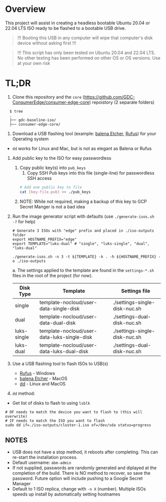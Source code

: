 # Overview

This project will assist in creating a headless bootable Ubuntu 20.04 or 22.04 LTS ISO ready to be flashed to a bootable USB drive.

> !!! Booting this USB in any computer will wipe that computer's disk device without asking first !!!

> !!! This script has only been tested on Ubuntu 20.04 and 22.04 LTS. No other testing has been performed on other OS or OS versions. Use at your own risk

# TL;DR

1. Clone this repository and the `core` (https://github.com/GDC-ConsumerEdge/consumer-edge-core) repoistory (2 separate folders)

  ```shell
    $ tree
    .
    ├── gdc-baseline-iso/
    ├── consumer-edge-core/
  ```

1. Download a USB flashing tool (example: [balena Etcher](https://www.balena.io/etcher/), [Rufus](https://rufus.ie/)) for your Operating system

  * `dd` works for Linux and Mac, but is not as elegant as Balena or Rufus

1. Add public key to the ISO for easy passwordless

    1. Copy public key(s) into `pub_keys`
        1. Copy SSH Pub keys into this file (single-line) for passwordless SSH access
        ```bash
        # Add one public key to file
        cat [key-file.pub] >> ./pub_keys
        ```
    1. NOTE: While not required, making a backup of this key to GCP Secret Manger is not a bad idea

1. Run the image generator script with defaults (use `./generate-isos.sh -?` for help)

    ```shell
    # Generate 3 ISOs with "edge" prefix and placed in ./iso-outputs folder
    export HOSTNAME_PREFIX="edge"
    export TEMPLATE="luks-dual" # "single", "luks-single", "dual", "luks-dual"

    ./generate-isos.sh -n 3 -t ${TEMPLATE} -k . -h ${HOSTNAME_PREFIX} -o ./iso-outputs
    ```

    a. The settings applied to the template are found in the `settings-*.sh` files in the root of the project (for now).

    | Disk Type | Template | Settings file |
    |--------------|-----------------------------------------------|-------------------------------|
    | single       | template-nocloud/user-data-single-disk        | ./settings-single-disk-nuc.sh |
    | dual         | template-nocloud/user-data-dual-disk          | ./settings-dual-disk-nuc.sh   |
    | luks-single  | template-nocloud/user-data-luks-single-disk   | ./settings-single-disk-nuc.sh |
    | luks-dual    | template-nocloud/user-data-luks-dual-disk     | ./settings-dual-disk-nuc.sh   |


1. Use a USB flashing tool to flash ISOs to USB(s)
    * [Rufus](https://rufus.ie/) - Windows
    * [balena Etcher](https://www.balena.io/etcher/) - MacOS
    * [dd](https://man7.org/linux/man-pages/man1/dd.1.html) - Linux and MacOS

1. `dd` method:

  * Get list of disks to flash to using `lsblk`

  ```shell
  # OF needs to match the device you want to flash to (this will overwrite)
  # IF needs to match the ISO you want to flash
  sudo dd if=./iso-outputs/cluster-1.iso of=/dev/sda status=progress
  ```

## NOTES
* USB does not have a stop method, it reboots after completing. This can re-start the installation process.
* Default username: `abm-admin`
* If not supplied, passwords are randomly generated and diplayed at the completion of the build. There is NO method to recover, so save the password. Future option will include pushing to a Google Secret Manager
* Default to 1 ISO replica, change with `-n X` (number). Multiple ISOs speeds up install by automatically setting hostnames
